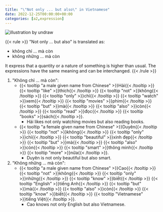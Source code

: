 ```yaml
---
title: "\"Not only ... but also\" in Vietnamese"
date: 2022-12-25T00:00:00+00:00
categories: [a2,expression]
---
```


![illustration by undraw](/images/undraw_Surveillance_re_8tkl.png)

{{< rule >}}
"Not only ... but also" is translated as:

- không chỉ ... mà còn
- không những ... mà còn

It express that a quantity or a nature of something is higher than usual.
The expressions have the same meaning and can be interchanged.
{{< /rule >}}

1. "Không chỉ ... mà còn":
    - {{< tooltip "a male given name from Chinese" >}}Hải{{< /tooltip >}}
      {{< tooltip "like" >}}thích{{< /tooltip >}}
      {{< tooltip "not" >}}không{{< /tooltip >}}
      {{< tooltip "only" >}}chỉ{{< /tooltip >}}
      {{< tooltip "watch" >}}xem{{< /tooltip >}}
      {{< tooltip "movies" >}}phim{{< /tooltip >}}
      {{< tooltip "but" >}}mà{{< /tooltip >}}
      {{< tooltip "also" >}}còn{{< /tooltip >}}
      {{< tooltip "read" >}}đọc{{< /tooltip >}}
      {{< tooltip "books" >}}sách{{< /tooltip >}}.
        - Hải likes not only watching movies but also reading books.
    - {{< tooltip "a female given name from Chinese" >}}Duyên{{< /tooltip >}}
      {{< tooltip "not" >}}không{{< /tooltip >}}
      {{< tooltip "only" >}}chỉ{{< /tooltip >}}
      {{< tooltip "beautiful" >}}xinh đẹp{{< /tooltip >}}
      {{< tooltip "but" >}}mà{{< /tooltip >}}
      {{< tooltip "also" >}}còn{{< /tooltip >}}
      {{< tooltip "smart" >}}thông minh{{< /tooltip >}}
      {{< tooltip "more" >}}nữa{{< /tooltip >}}.
        - Duyên is not only beautiful but also smart.
2. "Không những ... mà còn":
    - {{< tooltip "a male given name from Chinese" >}}Cao{{< /tooltip >}}
      {{< tooltip "not" >}}không{{< /tooltip >}}
      {{< tooltip "only" >}}những{{< /tooltip >}}
      {{< tooltip "know" >}}biết{{< /tooltip >}}
      {{< tooltip "English" >}}tiếng Anh{{< /tooltip >}}
      {{< tooltip "but" >}}mà{{< /tooltip >}}
      {{< tooltip "also" >}}còn{{< /tooltip >}}
      {{< tooltip "know" >}}biết{{< /tooltip >}}
      {{< tooltip "Vietnamese" >}}tiếng Việt{{< /tooltip >}}.
        - Cao knows not only English but also Vietnamese.
